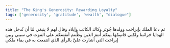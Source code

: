 ```yaml
---
title: "The King's Generosity: Rewarding Loyalty"
tags: ['generosity', 'gratitude', 'wealth', "dialogue"]
---
```


 ثم دعا الملك بإيراخت وولدها جُوبَر وكاك الكاتب وإبلاد وقال لهم لا ينبغي لنا أن نُدخل هذه الهدايا خزائننا ولكني قاسِمُها بينكم  أنتم الذين وطَّنتم أنفسكم على الموت في سببي  وبين إيراخت التي أشارت عليَّ بالرأي الذي انتفعت به في بقاء ملكي
